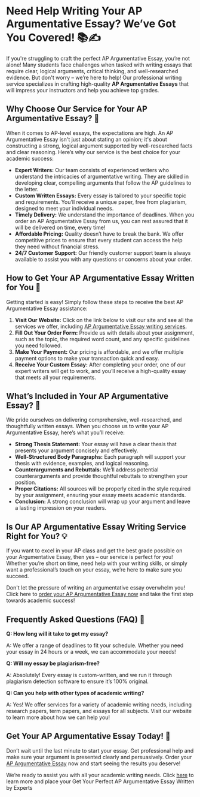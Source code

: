 <h1>Need Help Writing Your AP Argumentative Essay? We’ve Got You Covered! 📚✍️</h1>

<p>If you're struggling to craft the perfect AP Argumentative Essay, you’re not alone! Many students face challenges when tasked with writing essays that require clear, logical arguments, critical thinking, and well-researched evidence. But don't worry – we’re here to help! Our professional writing service specializes in crafting high-quality <strong>AP Argumentative Essays</strong> that will impress your instructors and help you achieve top grades.</p>

<h2>Why Choose Our Service for Your AP Argumentative Essay? 🤔</h2>

<p>When it comes to AP-level essays, the expectations are high. An AP Argumentative Essay isn't just about stating an opinion; it's about constructing a strong, logical argument supported by well-researched facts and clear reasoning. Here’s why our service is the best choice for your academic success:</p>

<ul>
  <li><strong>Expert Writers:</strong> Our team consists of experienced writers who understand the intricacies of argumentative writing. They are skilled in developing clear, compelling arguments that follow the AP guidelines to the letter.</li>
  <li><strong>Custom Written Essays:</strong> Every essay is tailored to your specific topic and requirements. You’ll receive a unique paper, free from plagiarism, designed to meet your individual needs.</li>
  <li><strong>Timely Delivery:</strong> We understand the importance of deadlines. When you order an AP Argumentative Essay from us, you can rest assured that it will be delivered on time, every time!</li>
  <li><strong>Affordable Pricing:</strong> Quality doesn’t have to break the bank. We offer competitive prices to ensure that every student can access the help they need without financial stress.</li>
  <li><strong>24/7 Customer Support:</strong> Our friendly customer support team is always available to assist you with any questions or concerns about your order.</li>
</ul>

<h2>How to Get Your AP Argumentative Essay Written for You 📝</h2>

<p>Getting started is easy! Simply follow these steps to receive the best AP Argumentative Essay assistance:</p>

<ol>
  <li><strong>Visit Our Website:</strong> Click on the link below to visit our site and see all the services we offer, including <a href="https://tinyurl.com/topessay?keyword=ap+argumentative+essay">AP Argumentative Essay writing services</a>.</li>
  <li><strong>Fill Out Your Order Form:</strong> Provide us with details about your assignment, such as the topic, the required word count, and any specific guidelines you need followed.</li>
  <li><strong>Make Your Payment:</strong> Our pricing is affordable, and we offer multiple payment options to make your transaction quick and easy.</li>
  <li><strong>Receive Your Custom Essay:</strong> After completing your order, one of our expert writers will get to work, and you’ll receive a high-quality essay that meets all your requirements.</li>
</ol>

<h2>What’s Included in Your AP Argumentative Essay? 🤩</h2>

<p>We pride ourselves on delivering comprehensive, well-researched, and thoughtfully written essays. When you choose us to write your AP Argumentative Essay, here’s what you’ll receive:</p>

<ul>
  <li><strong>Strong Thesis Statement:</strong> Your essay will have a clear thesis that presents your argument concisely and effectively.</li>
  <li><strong>Well-Structured Body Paragraphs:</strong> Each paragraph will support your thesis with evidence, examples, and logical reasoning.</li>
  <li><strong>Counterarguments and Rebuttals:</strong> We’ll address potential counterarguments and provide thoughtful rebuttals to strengthen your position.</li>
  <li><strong>Proper Citations:</strong> All sources will be properly cited in the style required by your assignment, ensuring your essay meets academic standards.</li>
  <li><strong>Conclusion:</strong> A strong conclusion will wrap up your argument and leave a lasting impression on your readers.</li>
</ul>

<h2>Is Our AP Argumentative Essay Writing Service Right for You? 💡</h2>

<p>If you want to excel in your AP class and get the best grade possible on your Argumentative Essay, then yes – our service is perfect for you! Whether you’re short on time, need help with your writing skills, or simply want a professional’s touch on your essay, we’re here to make sure you succeed.</p>

<p>Don't let the pressure of writing an argumentative essay overwhelm you! Click here to <a href="https://tinyurl.com/topessay?keyword=ap+argumentative+essay">order your AP Argumentative Essay now</a> and take the first step towards academic success!</p>

<h2>Frequently Asked Questions (FAQ) 🤔</h2>

<p><strong>Q: How long will it take to get my essay?</strong></p>
<p>A: We offer a range of deadlines to fit your schedule. Whether you need your essay in 24 hours or a week, we can accommodate your needs!</p>

<p><strong>Q: Will my essay be plagiarism-free?</strong></p>
<p>A: Absolutely! Every essay is custom-written, and we run it through plagiarism detection software to ensure it’s 100% original.</p>

<p><strong>Q: Can you help with other types of academic writing?</strong></p>
<p>A: Yes! We offer services for a variety of academic writing needs, including research papers, term papers, and essays for all subjects. Visit our website to learn more about how we can help you!</p>

<h2>Get Your AP Argumentative Essay Today! 🚀</h2>

<p>Don’t wait until the last minute to start your essay. Get professional help and make sure your argument is presented clearly and persuasively. Order your <a href="https://tinyurl.com/topessay?keyword=ap+argumentative+essay">AP Argumentative Essay</a> now and start seeing the results you deserve!</p>

<p>We’re ready to assist you with all your academic writing needs. Click <a href="https://tinyurl.com/topessay?keyword=ap+argumentative+essay">here</a> to learn more and place your
Get Your Perfect AP Argumentative Essay Written by Experts
